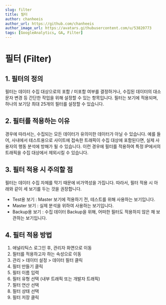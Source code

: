 ```yaml
---
slug: filter
title: 필터
author: chanheeis
author_url: https://github.com/chanheeis
author_image_url: https://avatars.githubusercontent.com/u/53820773
tags: [GoogleAnalytics, GA, Filter]
---
```


# 필터 (Filter)

## 1. 필터의 정의

필터는 데이터 수집 대상으로의 포함 / 미포함 여부를 결정하거나, 수집된 데이터의 대소문자 변경 등 간단한 작업을 위해 설정할 수 있는 항목입니다. 필터는 보기에 적용되며, 하나의 보기당 최대 25개의 필터를 설정할 수 있습니다.

## 2. 필터를 적용하는 이유

경우에 따라서는, 수집되는 모든 데이터가 유의미한 데이터가 아닐 수 있습니다. 예를 들어, 사내에서 테스트용으로 사이트에 접속한 트래픽이 수집 대상에 포함된다면, 실제 사용자의 행동 분석에 방해가 될 수 있습니다. 이런 경우에 필터를 적용하여 특정 IP에서의 트래픽을 수집 대상에서 제외시킬 수 있습니다.

## 3. 필터 적용 시 주의할 점

필터는 데이터 수집 자체를 막기 때문에 비가역성을 가집니다. 따라서, 필터 적용 시 아래와 같이 세 보기를 두는 것을 권장합니다.

- Test용 보기 : Master 보기에 적용하기 전, 테스트를 위해 사용하는 보기입니다.
- Master 보기 : 실제 분석을 위하여 사용하는 보기입니다.
- Backup용 보기 : 수집 데이터 Backup을 위해, 어떠한 필터도 적용하지 않은 채 보관하는 보기입니다.

## 4. 필터 적용 방법

1. 애널리틱스 로그인 후, 관리자 화면으로 이동
2. 필터를 적용하고자 하는 속성으로 이동
3. 관리 > 데이터 설정 > 데이터 필터 클릭
4. 필터 만들기 클릭
5. 필터 이름 입력
6. 필터 유형 선택 (내부 트래픽 또는 개발자 트래픽)
7. 필터 연산 선택
8. 필터 상태 선택
9. 필터 저장 클릭
